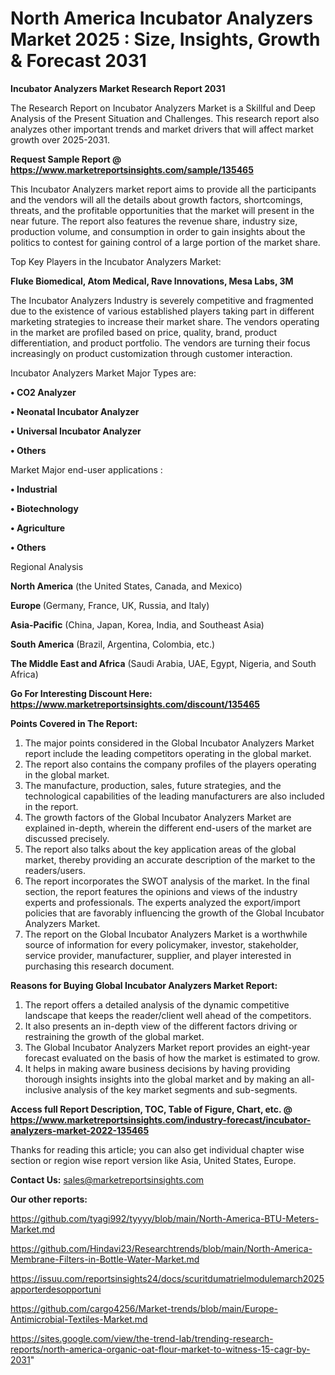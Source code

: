 # North America Incubator Analyzers Market 2025 : Size, Insights, Growth & Forecast 2031

<strong>Incubator Analyzers Market Research Report 2031</strong>

The Research Report on Incubator Analyzers Market is a Skillful and Deep Analysis of the Present Situation and Challenges. This research report also analyzes other important trends and market drivers that will affect market growth over 2025-2031.

<strong>Request Sample Report @ <a href=https://www.marketreportsinsights.com/sample/135465>https://www.marketreportsinsights.com/sample/135465</a></strong>

This Incubator Analyzers market report aims to provide all the participants and the vendors will all the details about growth factors, shortcomings, threats, and the profitable opportunities that the market will present in the near future. The report also features the revenue share, industry size, production volume, and consumption in order to gain insights about the politics to contest for gaining control of a large portion of the market share.

Top Key Players in the Incubator Analyzers Market:

<strong>Fluke Biomedical, Atom Medical, Rave Innovations, Mesa Labs, 3M</strong>

The Incubator Analyzers Industry is severely competitive and fragmented due to the existence of various established players taking part in different marketing strategies to increase their market share. The vendors operating in the market are profiled based on price, quality, brand, product differentiation, and product portfolio. The vendors are turning their focus increasingly on product customization through customer interaction.

Incubator Analyzers Market Major Types are:

<strong>• CO2 Analyzer

• Neonatal Incubator Analyzer

• Universal Incubator Analyzer

• Others</strong>

Market Major end-user applications :

<strong>• Industrial

• Biotechnology

• Agriculture

• Others</strong>

Regional Analysis

</u><strong><b>North America</b></strong> (the United States, Canada, and Mexico)

<strong><b>Europe </b></strong>(Germany, France, UK, Russia, and Italy)

<strong><b>Asia-Pacific</b></strong> (China, Japan, Korea, India, and Southeast Asia)

<strong><b>South America</b></strong> (Brazil, Argentina, Colombia, etc.)

<strong><b>The Middle East and Africa</b></strong> (Saudi Arabia, UAE, Egypt, Nigeria, and South Africa)

<strong>Go For Interesting Discount Here: <a href=https://www.marketreportsinsights.com/discount/135465>https://www.marketreportsinsights.com/discount/135465</a></strong>

<strong>Points Covered in The Report:</strong>
<ol>
  <li>The major points considered in the Global Incubator Analyzers Market report include the leading competitors operating in the global market.</li>
  <li>The report also contains the company profiles of the players operating in the global market.</li>
  <li>The manufacture, production, sales, future strategies, and the technological capabilities of the leading manufacturers are also included in the report.</li>
  <li>The growth factors of the Global Incubator Analyzers Market are explained in-depth, wherein the different end-users of the market are discussed precisely.</li>
  <li>The report also talks about the key application areas of the global market, thereby providing an accurate description of the market to the readers/users.</li>
  <li>The report incorporates the SWOT analysis of the market. In the final section, the report features the opinions and views of the industry experts and professionals. The experts analyzed the export/import policies that are favorably influencing the growth of the Global Incubator Analyzers Market.</li>
  <li>The report on the Global Incubator Analyzers Market is a worthwhile source of information for every policymaker, investor, stakeholder, service provider, manufacturer, supplier, and player interested in purchasing this research document.</li>
</ol>
<strong>Reasons for Buying Global Incubator Analyzers Market Report:</strong>

<ol>
  <li>The report offers a detailed analysis of the dynamic competitive landscape that keeps the reader/client well ahead of the competitors.</li>
  <li>It also presents an in-depth view of the different factors driving or restraining the growth of the global market.</li>
  <li>The Global Incubator Analyzers Market report provides an eight-year forecast evaluated on the basis of how the market is estimated to grow.</li>
  <li>It helps in making aware business decisions by having providing thorough insights insights into the global market and by making an all-inclusive analysis of the key market segments and sub-segments.</li>
</ol>
<strong>Access full Report Description, TOC, Table of Figure, Chart, etc. @ <a href=https://www.marketreportsinsights.com/industry-forecast/incubator-analyzers-market-2022-135465>https://www.marketreportsinsights.com/industry-forecast/incubator-analyzers-market-2022-135465</a></strong>


Thanks for reading this article; you can also get individual chapter wise section or region wise report version like Asia, United States, Europe.

<strong>Contact Us:</strong>
sales@marketreportsinsights.com

<strong>Our other reports:</strong>

<a href=https://github.com/tyagi992/tyyyy/blob/main/North-America-BTU-Meters-Market.md>https://github.com/tyagi992/tyyyy/blob/main/North-America-BTU-Meters-Market.md</a>

<a href=https://github.com/Hindavi23/Researchtrends/blob/main/North-America-Membrane-Filters-in-Bottle-Water-Market.md>https://github.com/Hindavi23/Researchtrends/blob/main/North-America-Membrane-Filters-in-Bottle-Water-Market.md</a>

<a href=https://issuu.com/reportsinsights24/docs/scuritdumatrielmodulemarch2025apporterdesopportuni>https://issuu.com/reportsinsights24/docs/scuritdumatrielmodulemarch2025apporterdesopportuni</a>

<a href=https://github.com/cargo4256/Market-trends/blob/main/Europe-Antimicrobial-Textiles-Market.md>https://github.com/cargo4256/Market-trends/blob/main/Europe-Antimicrobial-Textiles-Market.md</a>

<a href=https://sites.google.com/view/the-trend-lab/trending-research-reports/north-america-organic-oat-flour-market-to-witness-15-cagr-by-2031>https://sites.google.com/view/the-trend-lab/trending-research-reports/north-america-organic-oat-flour-market-to-witness-15-cagr-by-2031</a>"
